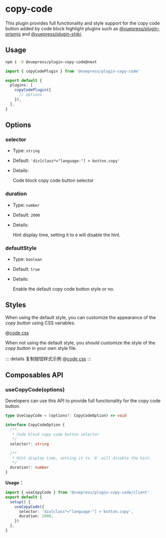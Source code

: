 # copy-code

<NpmBadge package="@vuepress/plugin-copy-code" />

This plugin provides full functionality and style support for the copy code button added by code block highlight plugins such as [@vuepress/plugin-prismjs](./prismjs.md#copycodebutton) and [@vuepress/plugin-shiki](./shiki.md#copycodebutton).

## Usage

```bash
npm i -D @vuepress/plugin-copy-code@next
```

```ts
import { copyCodePlugin } from '@vuepress/plugin-copy-code'

export default {
  plugins: [
    copyCodePlugin({
      // options
    }),
  ],
}
```

## Options

### selector

- Type: `string`
- Default: `'div[class*="language-"] > button.copy'`
- Details:

  Code block copy code button selector

### duration

- Type: `number`
- Default: `2000`
- Details:

  Hint display time, setting it to `0` will disable the hint.

### defaultStyle

- Type: `boolean`
- Default: `true`
- Details:

  Enable the default copy code button style or no.

## Styles

When using the default style, you can customize the appearance of the _copy button_ using CSS variables.

@[code css](@vuepress/plugin-copy-code/src/client/styles/vars.css)

When not using the default style, you should customize the style of the _copy button_ in your own style file.

::: details 复制按钮样式示例
@[code css](@vuepress/plugin-copy-code/src/client/styles/copy-code.css)
:::

## Composables API

### useCopyCode(options)

Developers can use this API to provide full functionality for the copy code button.

```ts
type UseCopyCode = (options?: CopyCodeOption) => void

interface CopyCodeOption {
  /**
   * Code block copy code button selector
   */
  selector?: string

  /**
   * Hint display time, setting it to `0` will disable the hint.
   */
  duration?: number
}
```

**Usage：**

```ts data-title="client.ts"
import { useCopyCode } from '@vuepress/plugin-copy-code/client'
export default {
  setup() {
    useCopyCode({
      selector: 'div[class*="language-"] > button.copy',
      duration: 2000,
    })
  },
}
```
